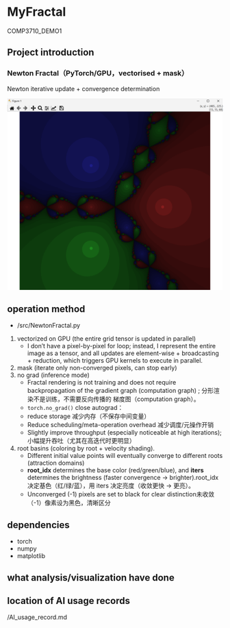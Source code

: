 # MyFractal
COMP3710_DEMO1
## Project introduction
### Newton Fractal（PyTorch/GPU，vectorised + mask）
Newton iterative update + convergence determination

![alt text](pic/newton1.png)
## operation method
* /src/NewtonFractal.py
1. vectorized on GPU (the entire grid tensor is updated in parallel)
   * I don’t have a pixel-by-pixel for loop; instead, I represent the entire image as a tensor, and all updates are element-wise + broadcasting + reduction, which triggers GPU kernels to execute in parallel.
2. mask (iterate only non-converged pixels, can stop early)
3. no grad (inference mode)
    * Fractal rendering is not training and does not require backpropagation of the gradient graph (computation graph) ; 分形渲染不是训练，不需要反向传播的 梯度图（computation graph）。
    * `torch.no_grad()` close autograd：
    * reduce storage 减少内存（不保存中间变量）
    * Reduce scheduling/meta-operation overhead 减少调度/元操作开销
    * Slightly improve throughput (especially noticeable at high iterations);小幅提升吞吐（尤其在高迭代时更明显）
4. root basins (coloring by root + velocity shading).
    * Different initial value points will eventually converge to different roots (attraction domains)
    * **root_idx** determines the base color (red/green/blue), and **iters** determines the brightness (faster convergence → brighter).root_idx 决定基色（红/绿/蓝），用 iters 决定亮度（收敛更快 → 更亮）。
    * Unconverged (-1) pixels are set to black for clear distinction未收敛（-1）像素设为黑色，清晰区分
## dependencies
* torch
* numpy 
* matplotlib
## what analysis/visualization have done
## location of AI usage records
/AI_usage_record.md

